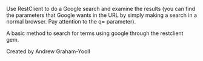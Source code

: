 Use RestClient to do a Google search and examine the results (you can find the parameters that Google wants in the URL by simply making a search in a normal browser. Pay attention to the q= parameter).

A basic method to search for terms using google through the restclient gem. 

Created by Andrew Graham-Yooll